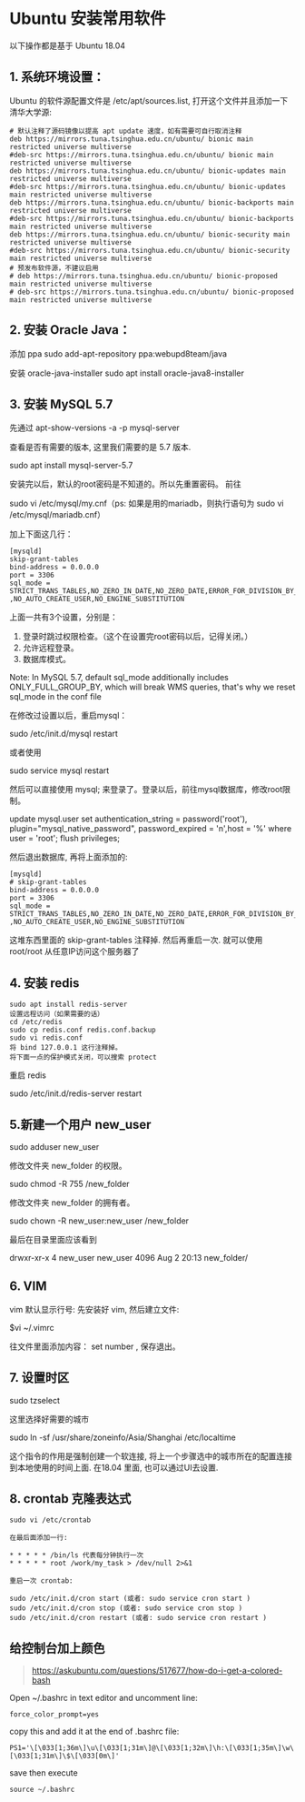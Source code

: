 # Ubuntu 安装常用软件

以下操作都是基于 Ubuntu 18.04 

## 1. 系统环境设置：

Ubuntu 的软件源配置文件是 /etc/apt/sources.list, 打开这个文件并且添加一下清华大学源:
```
# 默认注释了源码镜像以提高 apt update 速度，如有需要可自行取消注释
deb https://mirrors.tuna.tsinghua.edu.cn/ubuntu/ bionic main restricted universe multiverse
#deb-src https://mirrors.tuna.tsinghua.edu.cn/ubuntu/ bionic main restricted universe multiverse
deb https://mirrors.tuna.tsinghua.edu.cn/ubuntu/ bionic-updates main restricted universe multiverse
#deb-src https://mirrors.tuna.tsinghua.edu.cn/ubuntu/ bionic-updates main restricted universe multiverse
deb https://mirrors.tuna.tsinghua.edu.cn/ubuntu/ bionic-backports main restricted universe multiverse
#deb-src https://mirrors.tuna.tsinghua.edu.cn/ubuntu/ bionic-backports main restricted universe multiverse
deb https://mirrors.tuna.tsinghua.edu.cn/ubuntu/ bionic-security main restricted universe multiverse
#deb-src https://mirrors.tuna.tsinghua.edu.cn/ubuntu/ bionic-security main restricted universe multiverse
# 预发布软件源，不建议启用
# deb https://mirrors.tuna.tsinghua.edu.cn/ubuntu/ bionic-proposed main restricted universe multiverse
# deb-src https://mirrors.tuna.tsinghua.edu.cn/ubuntu/ bionic-proposed main restricted universe multiverse
```
## 2. 安装 Oracle Java：
添加 ppa
sudo add-apt-repository ppa:webupd8team/java

安装 oracle-java-installer
sudo apt install oracle-java8-installer

## 3. 安装 MySQL 5.7

先通过 apt-show-versions -a -p mysql-server

查看是否有需要的版本, 这里我们需要的是 5.7 版本.

sudo apt install mysql-server-5.7

安装完以后，默认的root密码是不知道的。所以先重置密码。
前往

sudo vi /etc/mysql/my.cnf（ps: 如果是用的mariadb，则执行语句为 sudo vi /etc/mysql/mariadb.cnf）

加上下面这几行：
```
[mysqld]
skip-grant-tables
bind-address = 0.0.0.0
port = 3306
sql_mode = STRICT_TRANS_TABLES,NO_ZERO_IN_DATE,NO_ZERO_DATE,ERROR_FOR_DIVISION_BY_ZERO ,NO_AUTO_CREATE_USER,NO_ENGINE_SUBSTITUTION
```
上面一共有3个设置，分别是：
1. 登录时跳过权限检查。（这个在设置完root密码以后，记得关闭。）
2. 允许远程登录。
3. 数据库模式。

Note: In MySQL 5.7, default sql_mode additionally includes ONLY_FULL_GROUP_BY, which will break WMS queries, that's why we reset sql_mode in the conf file

在修改过设置以后，重启mysql：

sudo /etc/init.d/mysql restart

或者使用

sudo service mysql restart

然后可以直接使用 mysql; 来登录了。登录以后，前往mysql数据库，修改root限制。

update mysql.user set authentication_string = password('root'), plugin="mysql_native_password", password_expired = 'n',host = '%' where user = 'root';
flush privileges;

然后退出数据库, 再将上面添加的:
```
[mysqld]
# skip-grant-tables
bind-address = 0.0.0.0
port = 3306
sql_mode = STRICT_TRANS_TABLES,NO_ZERO_IN_DATE,NO_ZERO_DATE,ERROR_FOR_DIVISION_BY_ZERO ,NO_AUTO_CREATE_USER,NO_ENGINE_SUBSTITUTION
```
这堆东西里面的 skip-grant-tables 注释掉. 然后再重启一次. 就可以使用 root/root 从任意IP访问这个服务器了

## 4. 安装 redis
```
sudo apt install redis-server
设置远程访问（如果需要的话）
cd /etc/redis
sudo cp redis.conf redis.conf.backup
sudo vi redis.conf
将 bind 127.0.0.1 这行注释掉。
将下面一点的保护模式关闭，可以搜索 protect
```
重启 redis

sudo /etc/init.d/redis-server restart


## 5.新建一个用户 new_user

sudo adduser new_user

修改文件夹 new_folder 的权限。

sudo chmod -R 755 /new_folder

修改文件夹 new_folder 的拥有者。

sudo chown -R new_user:new_user /new_folder

最后在目录里面应该看到

drwxr-xr-x 4 new_user new_user 4096 Aug 2 20:13 new_folder/

 
## 6. VIM

vim 默认显示行号: 先安装好 vim, 然后建立文件:

$vi ~/.vimrc

往文件里面添加内容： set number , 保存退出。


## 7. 设置时区

sudo tzselect

这里选择好需要的城市

sudo ln -sf /usr/share/zoneinfo/Asia/Shanghai /etc/localtime

这个指令的作用是强制创建一个软连接, 将上一个步骤选中的城市所在的配置连接到本地使用的时间上面. 在18.04 里面, 也可以通过UI去设置.

## 8. crontab 克隆表达式
```
sudo vi /etc/crontab

在最后面添加一行:

* * * * * /bin/ls 代表每分钟执行一次
* * * * * root /work/my_task > /dev/null 2>&1

重启一次 crontab:

sudo /etc/init.d/cron start (或者: sudo service cron start )
sudo /etc/init.d/cron stop (或者: sudo service cron stop )
sudo /etc/init.d/cron restart (或者: sudo service cron restart )
```

## 给控制台加上颜色
> https://askubuntu.com/questions/517677/how-do-i-get-a-colored-bash

Open ~/.bashrc in text editor and uncomment line:
```
force_color_prompt=yes
```
copy this and add it at the end of .bashrc file:
```
PS1='\[\033[1;36m\]\u\[\033[1;31m\]@\[\033[1;32m\]\h:\[\033[1;35m\]\w\[\033[1;31m\]\$\[\033[0m\]'
```
save then execute 
```
source ~/.bashrc
```